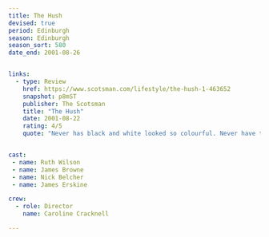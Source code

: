 ```yaml
---
title: The Hush
devised: true
period: Edinburgh
season: Edinburgh
season_sort: 580
date_end: 2001-08-26


links:
  - type: Review
    href: https://www.scotsman.com/lifestyle/the-hush-1-463652
    snapshot: p8mST
    publisher: The Scotsman
    title: "The Hush"
    date: 2001-08-22
    rating: 4/5
    quote: "Never has black and white looked so colourful. Never have the silent movies seemed so sexy. In a sparkling show of sophisticated silliness, a wordless tribute to those great films of yesteryear has resulted in something that positively screams originality and invention."


cast:
 - name: Ruth Wilson
 - name: James Browne
 - name: Nick Belcher
 - name: James Erskine

crew:
  - role: Director
    name: Caroline Cracknell

---
```

